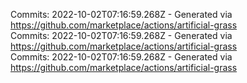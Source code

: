 Commits: 2022-10-02T07:16:59.268Z - Generated via https://github.com/marketplace/actions/artificial-grass
<br>
Commits: 2022-10-02T07:16:59.268Z - Generated via https://github.com/marketplace/actions/artificial-grass
<br>
Commits: 2022-10-02T07:16:59.268Z - Generated via https://github.com/marketplace/actions/artificial-grass
<br>
